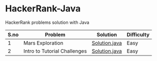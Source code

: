 # HackerRank-Java
HackerRank problems solution with Java

S.no |     Problem |                Solution | Difficulty | 
--- | --- | --- | --- |
1 | Mars Exploration | [Solution.java](https://github.com/amitkuet/HackerRank-Java/blob/master/src/main/java/com/hackerrank/marsexploration/MarsExploration.java) | Easy |
2 | Intro to Tutorial Challenges | [Solution.java](https://github.com/amitkuet/HackerRank-Java/blob/master/src/main/java/com/hackerrank/intrototutorialchallenges/IntroToTutorialChallenges.java) | Easy |
